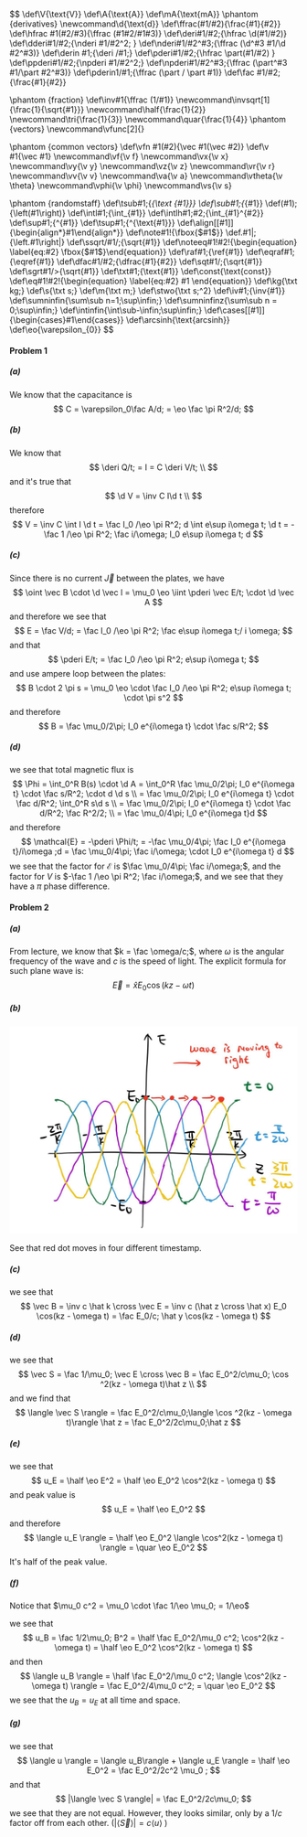 $$
\def\V{\text{V}}
\def\A{\text{A}}
\def\mA{\text{mA}}
\phantom {derivatives}
\newcommand\d{\text{d}}
\def\ffrac(#1/#2){\frac{#1}{#2}}
\def\hfrac #1(#2/#3){\ffrac (#1#2/#1#3)}
\def\deri#1/#2;{\hfrac \d(#1/#2)}
\def\dderi#1/#2;{\nderi #1/#2^2; }
\def\nderi#1/#2^#3;{\ffrac (\d^#3 #1/\d #2^#3)}
\def\derin #1;{\deri /#1;}
\def\pderi#1/#2;{\hfrac \part(#1/#2) }
\def\ppderi#1/#2;{\npderi #1/#2^2;}
\def\npderi#1/#2^#3;{\ffrac (\part^#3 #1/\part #2^#3)}
\def\pderin1/#1;{\ffrac (\part / \part #1)}
\def\fac #1/#2;{\frac{#1}{#2}}

\phantom {fraction}
\def\inv#1{\ffrac (1/#1)}
\newcommand\invsqrt[1]{\frac{1}{\sqrt{#1}}}
\newcommand\half{\frac{1}{2}}
\newcommand\tri{\frac{1}{3}}
\newcommand\quar{\frac{1}{4}}
\phantom {vectors}
\newcommand\vfunc[2]{}

\phantom {common vectors}
\def\vfn #1(#2){\vec #1(\vec #2)}
\def\v #1{\vec #1}
\newcommand\vf{\v f}
\newcommand\vx{\v x}
\newcommand\vy{\v y}
\newcommand\vz{\v z}
\newcommand\vr{\v r}
\newcommand\vv{\v v}
\newcommand\va{\v a}
\newcommand\vtheta{\v \theta}
\newcommand\vphi{\v \phi}
\newcommand\vs{\v s}

\phantom {randomstaff}
\def\tsub#1;{_{\text {#1}}}
\def\sub#1;{_{#1}}
\def\(#1);{\left(#1\right)}
\def\intl#1;{\int_{#1}}
\def\intlh#1;#2;{\int_{#1}^{#2}}
\def\sup#1;{^{#1}}
\def\tsup#1;{^{\text{#1}}}
\def\align[[#1]]{\begin{align*}#1\end{align*}}
\def\note#1!{\fbox{$#1$}}
\def\.#1|;{\left.#1\right|}
\def\ssqrt/#1/;{\sqrt{#1}}
\def\noteeq#1!#2!{\begin{equation} \label{eq:#2} \fbox{$#1$}\end{equation}}
\def\raf#1;{\ref{#1}}
\def\eqraf#1;{\eqref{#1}}
\def\dfac#1/#2;{\dfrac{#1}{#2}}
\def\sqt#1/;{\sqrt{#1}}
\def\sgrt#1/>{\sqrt{#1}}
\def\txt#1;{\text{#1}}
\def\const{\text{const}}
\def\eq#1!#2!{\begin{equation} \label{eq:#2} #1 \end{equation}}
\def\kg{\txt kg;}
\def\s{\txt s;}
\def\m{\txt m;}
\def\stwo{\txt s;^2}
\def\iv#1;{\inv{#1}}
\def\sumninfin{\sum\sub n=1;\sup\infin;}
\def\sumninfinz{\sum\sub n = 0;\sup\infin;}
\def\intinfin{\int\sub-\infin;\sup\infin;}
\def\cases[[#1]]{\begin{cases}#1\end{cases}}
\def\arcsinh{\text{arcsinh}}
\def\eo{\varepsilon_{0}}
$$



#### Problem 1

##### (a)

We know that the capacitance is
$$
C = \varepsilon_0\fac A/d; = \eo \fac \pi R^2/d;
$$

##### (b)

We know that
$$
\deri Q/t; = I = C \deri V/t; \\
$$
and it's true that
$$
\d V = \inv C I\d t  \\
$$
therefore
$$
V = \inv C \int I \d t 
= \fac I_0 /\eo \pi R^2; d \int e\sup i\omega t; \d t 
= -\fac 1 /\eo \pi R^2; \fac i/\omega; I_0 e\sup i\omega t; d
$$

##### (c)

Since there is no current $\vec J$ between the plates, we have
$$
\oint \vec B \cdot \d \vec l = \mu_0 \eo \iint  \pderi \vec E/t; \cdot  \d \vec A
$$
and therefore we see that
$$
E = \fac V/d; = \fac I_0 /\eo \pi R^2; \fac e\sup i\omega t;/ i \omega;
$$
and that
$$
\pderi E/t; = \fac I_0 /\eo \pi R^2; e\sup i\omega t;
$$
and use ampere loop between the plates:
$$
B \cdot 2 \pi s = \mu_0 \eo \cdot  \fac I_0 /\eo \pi R^2; e\sup i\omega t; \cdot \pi s^2
$$
and therefore
$$
B = \fac \mu_0/2\pi; I_0 e^{i\omega t} \cdot \fac s/R^2;
$$

##### (d)

we see that total magnetic flux is
$$
\Phi = \int_0^R B(s) \cdot \d A  
= \int_0^R  \fac \mu_0/2\pi; I_0 e^{i\omega t} \cdot \fac s/R^2; \cdot d \d s \\
= \fac \mu_0/2\pi; I_0 e^{i\omega t} \cdot \fac d/R^2; \int_0^R s\d s \\
= \fac \mu_0/2\pi; I_0 e^{i\omega t} \cdot \fac d/R^2; \fac R^2/2; \\
= \fac \mu_0/4\pi; I_0 e^{i\omega t}d
$$
and therefore
$$
\mathcal{E} = -\pderi \Phi/t; = -\fac \mu_0/4\pi; \fac I_0 e^{i\omega t}/i\omega ;d = \fac \mu_0/4\pi;  \fac i/\omega; \cdot  I_0 e^{i\omega t} d
$$
we see that the factor for $\mathcal E$ is $\fac \mu_0/4\pi;  \fac i/\omega;$, and the factor for $V$ is $-\fac 1 /\eo \pi R^2; \fac i/\omega;$, and we see that they have a $\pi$ phase difference.



#### Problem 2

##### (a)

From lecture, we know that $k = \fac \omega/c;$, where $\omega$ is the angular frequency of the wave and $c$  is the speed of light. The explicit formula for such plane wave is:
$$
\vec E = \hat x  E_0 \cos(kz - \omega t)
$$

##### (b)

<img src="./PHYS435HW10.assets/image-20230421213938056.png" alt="image-20230421213938056" style="zoom:50%;" />

See that red dot moves in four different timestamp.

##### (c)

we see that
$$
\vec B = \inv c \hat k \cross \vec E = \inv c (\hat z \cross \hat x)  E_0 \cos(kz - \omega t) = \fac E_0/c; \hat y \cos(kz - \omega t)
$$

##### (d)

we see that
$$
\vec S = \fac 1/\mu_0; \vec E \cross \vec B =  \fac E_0^2/c\mu_0; \cos
^2(kz - \omega t)\hat z \\
$$
and we find that
$$
\langle \vec S \rangle = \fac E_0^2/c\mu_0;\langle \cos
^2(kz - \omega t)\rangle \hat z = \fac E_0^2/2c\mu_0;\hat z
$$

##### (e)

we see that
$$
u_E = \half \eo E^2 = \half \eo E_0^2 \cos^2(kz - \omega t)
$$
and peak value is
$$
u_E = \half \eo E_0^2
$$
and therefore
$$
\langle u_E \rangle = \half \eo E_0^2 \langle \cos^2(kz - \omega t) \rangle = \quar \eo E_0^2
$$
It's half of the peak value.

##### (f)

Notice that $\mu_0 c^2 = \mu_0 \cdot \fac 1/\eo \mu_0; = 1/\eo$

we see that
$$
u_B = \fac 1/2\mu_0; B^2 = \half \fac E_0^2/\mu_0 c^2; \cos^2(kz - \omega t) = \half \eo E_0^2 \cos^2(kz - \omega t)
$$
 and then
$$
\langle u_B \rangle = \half \fac E_0^2/\mu_0 c^2; \langle \cos^2(kz - \omega t) \rangle = \fac E_0^2/4\mu_0 c^2; = \quar \eo E_0^2
$$
we see that the $u_B = u_E$ at all time and space. 

##### (g)

we see that
$$
\langle u \rangle = \langle u_B\rangle + \langle u_E \rangle = \half \eo E_0^2 = \fac E_0^2/2c^2 \mu_0 ;
$$
and that
$$
|\langle \vec S \rangle| =  \fac E_0^2/2c\mu_0;
$$
we see that they are not equal. However, they looks similar, only by a $1/c$ factor off from each other. ($|\langle \vec S \rangle| = c\langle u \rangle$  )